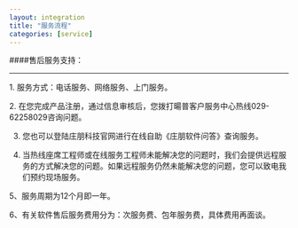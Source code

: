 ```yaml
---
layout: integration
title: "服务流程"
categories: [service]
---
```

####售后服务支持：
<hr/>
1. 服务方式：电话服务、网络服务、上门服务。
<p>
2. 在您完成产品注册，通过信息审核后，您拨打暘普客户服务中心热线029-62258029咨询问题。
<p>

3. 您也可以登陆庄朋科技官网进行在线自助《庄朋软件问答》查询服务。
<p>

4. 当热线座席工程师或在线服务工程师未能解决您的问题时，我们会提供远程服务的方式解决您的问题。如果远程服务仍然未能解决您的问题，您可以致电我们预约现场服务。
<p>
5、服务周期为12个月即一年。
<p>
6、有关软件售后服务费用分为：次服务费、包年服务费，具体费用再面谈。
<p>
